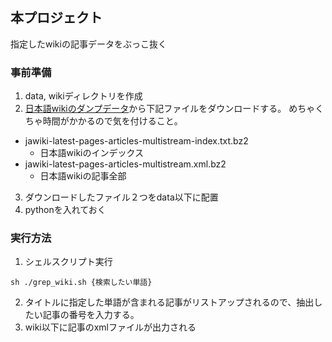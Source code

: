 ## 本プロジェクト
指定したwikiの記事データをぶっこ抜く

### 事前準備
1. data, wikiディレクトリを作成
2. [日本語wikiのダンプデータ](https://dumps.wikimedia.org/jawiki/latest/)から下記ファイルをダウンロードする。
めちゃくちゃ時間がかかるので気を付けること。
- jawiki-latest-pages-articles-multistream-index.txt.bz2
  - 日本語wikiのインデックス
- jawiki-latest-pages-articles-multistream.xml.bz2 
  - 日本語wikiの記事全部
3. ダウンロードしたファイル２つをdata以下に配置
4. pythonを入れておく

### 実行方法

1. シェルスクリプト実行

```
sh ./grep_wiki.sh {検索したい単語}
```
2. タイトルに指定した単語が含まれる記事がリストアップされるので、抽出したい記事の番号を入力する。
3. wiki以下に記事のxmlファイルが出力される
